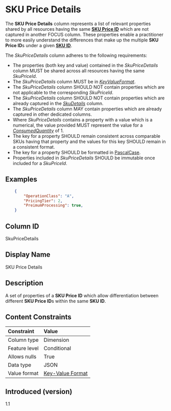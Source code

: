 # SKU Price Details

The **SKU Price Details** column represents a list of relevant properties shared by all resources having the same [**SKU Price ID**](#skupriceid) which are not captured in another FOCUS column. These properties enable a practitioner to more easily understand the differences that make up the multiple **SKU Price ID**s under a given [**SKU ID**](#skuid).


The _SkuPriceDetails_ column adheres to the following requirements:

* The properties (both key and value) contained in the _SkuPriceDetails_ column MUST be shared across all resources having the same _SkuPriceId_.
* The _SkuPriceDetails_ column MUST be in [_KeyValueFormat_](#key-valueformat).
* The _SkuPriceDetails_ column SHOULD NOT contain properties which are not applicable to the corresponding _SkuPriceId_.
* The _SkuPriceDetails_ column SHOULD NOT contain properties which are already captured in the [_SkuDetails_](#skudetails) column.
* The _SkuPriceDetails_ column MAY contain properties which are already captured in other dedicated columns.
* Where _SkuPriceDetails_ contains a property with a value which is a numerical, the value provided MUST represent the value for a [_ConsumedQuantity_](#consumedquantity) of 1.
* The key for a property SHOULD remain consistent across comparable SKUs having that property and the values for this key SHOULD remain in a consistent format.
* The key for a property SHOULD be formatted in [PascalCase](#glossary:pascalcase).
* Properties included in _SkuPriceDetails_ SHOULD be immutable once included for a _SkuPriceId_.

## Examples

```json
    {
        "OperationClass": "A",
        "PricingTier": 2,
        "PreimumProcessing": true,
    }
```

## Column ID

SkuPriceDetails

## Display Name

SKU Price Details

## Description

A set of properties of a **SKU Price ID** which allow differentiation between different **SKU Price ID**s within the same **SKU ID**.

## Content Constraints

|    Constraint   |      Value       |
|:----------------|:-----------------|
| Column type     | Dimension        |
| Feature level   | Conditional      |
| Allows nulls    | True             |
| Data type       | JSON             |
| Value format    | [Key-Value Format](#key-valueformat) |

## Introduced (version)

1.1
